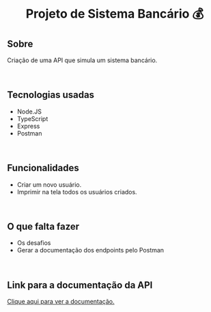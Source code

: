 <h1 align="center">Projeto de Sistema Bancário 💰</h1>

<h2 >Sobre</h2>
<p align="justify"> Criação de uma API que simula um sistema bancário.</p>

<br>

<h2 >Tecnologias usadas</h2>
<ul>
  <li>Node.JS</li>
  <li>TypeScript</li>
  <li>Express</li>
  <li>Postman</li>
</ul>
    
<br>

<h2 >Funcionalidades</h2>
<ul>
  <li>Criar um novo usuário.</li>
  <li>Imprimir na tela todos os usuários criados.</li>
</ul>
    
<br>

<h2>O que falta fazer</h2>
<ul>
  <li>Os desafios</li>
  <li>Gerar a documentação dos endpoints pelo Postman</li>
</ul>
    
<br>
 
<h2>Link para a documentação da API </h2>
<a href="#"> Clique aqui para ver a documentação.</a>
